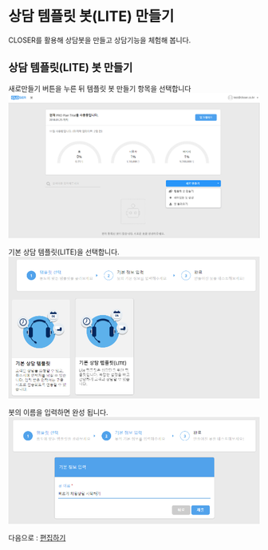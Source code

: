 # 상담 템플릿 봇\(LITE\) 만들기

CLOSER를 활용해 상담봇을 만들고 상담기능을 체험해 봅니다.

## 상담 템플릿\(LITE\) 봇 만들기

새로만들기 버튼을 누른 뒤 템플릿 봇 만들기 항목을 선택합니다![](../../.gitbook/assets/builder_create_template_bot.png)

기본 상담 템플릿\(LITE\)을 선택합니다.![](../../.gitbook/assets/builder_cs_lite_template.png)

봇의 이름을 입력하면 완성 됩니다.![](../../.gitbook/assets/builder_cs_request_quickstart.png)

다음으로 : [편집하기](d3b8-c9d1-d558-ae30.md)

